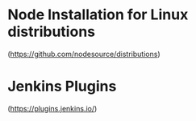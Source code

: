 # Node Installation for Linux distributions
(https://github.com/nodesource/distributions)

# Jenkins Plugins
(https://plugins.jenkins.io/)

